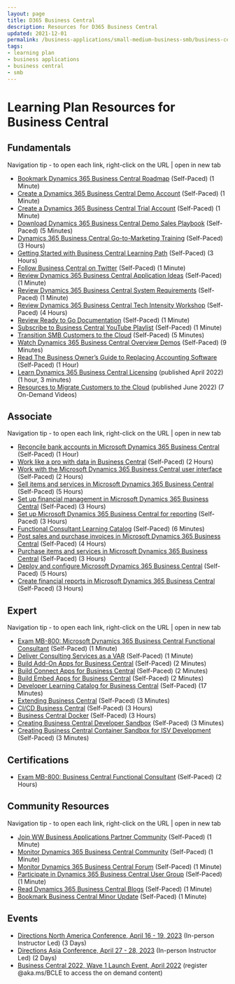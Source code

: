 ```yaml
---
layout: page
title: D365 Business Central
description: Resources for D365 Business Central
updated: 2021-12-01
permalink: /business-applications/small-medium-business-smb/business-central
tags: 
- learning plan
- business applications
- business central
- smb
---
```


# Learning Plan Resources for Business Central

## Fundamentals 

Navigation tip - to open each link, right-click on the URL | open in new tab
* [Bookmark Dynamics 365 Business Central Roadmap](https://dynamics.microsoft.com/en-us/roadmap/business-central/) (Self-Paced) (1 Minute)
* [Create a Dynamics 365 Business Central Demo Account](https://cdx.transform.microsoft.com/my-tenants) (Self-Paced) (1 Minute)
* [Create a Dynamics 365 Business Central Trial Account](https://trials.dynamics.com/Dynamics365/Signup/BusinessCentral) (Self-Paced) (1 Minute)
* [Download Dynamics 365 Business Central Demo Sales Playbook](https://aka.ms/bizcentral/salestools) (Self-Paced) (5 Minutes)
* [Dynamics 365 Business Central Go-to-Marketing Training](https://partner.microsoft.com/en-us/training/assets/collection/dynamics-365-business-central-go-to-market-training-18652#/) (Self-Paced) (3 Hours)
* [Getting Started with Business Central Learning Path](https://docs.microsoft.com/en-us/learn/paths/get-started-dynamics-365-business-central/) (Self-Paced) (3 Hours)
* [Follow Business Central on Twitter](https://twitter.com/MSDYN365BC) (Self-Paced) (1 Minute)
* [Review Dynamics 365 Business Central Application Ideas](https://experience.dynamics.com/ideas/categories/?forum=e288ef32-82ed-e611-8101-5065f38b21f1&forumName=Dynamics%20365%20Business%20Central) (Self-Paced) (1 Minute)
* [Review Dynamics 365 Business Central System Requirements](https://docs.microsoft.com/en-us/dynamics365/business-central/dev-itpro/deployment/system-requirement-business-central) (Self-Paced) (1 Minute)
* [Review Dynamics 365 Business Central Tech Intensity Workshop](https://aka.ms/bizcentral/workshop) (Self-Paced) (4 Hours)
* [Review Ready to Go Documentation](https://aka.ms/readytogo) (Self-Paced) (1 Minute)
* [Subscribe to Business Central YouTube Playlist](https://www.youtube.com/playlist?list=PLcakwueIHoT-wVFPKUtmxlqcG1kJ0oqq4) (Self-Paced) (1 Minute)
* [Transition SMB Customers to the Cloud](https://partner.microsoft.com/en-us/marketing/business-applications-smb?wt.mc_id=AID2420183_EML_6301784#tab-content-1) (Self-Paced) (5 Minutes)
* [Watch Dynamics 365 Business Central Overview Demos](https://dynamics.microsoft.com/en-us/business-central/demo/) (Self-Paced) (9 Minutes)
* [Read The Business Owner’s Guide to Replacing Accounting Software](https://info.microsoft.com/dynamics365-replacing-acct-software.html) (Self-Paced) (1 Hour)
* [Learn Dynamics 365 Business Central Licensing](bit.ly/3jiu48Y) (published April 2022) (1 hour, 3 minutes)
* [Resources to Migrate Customers to the Cloud](https://msuspartners.eventbuilder.com/SMBMigrationEventsRecordings?source=Insideremail0517&wt.mc_id=AID3034966_EML_8001467) (published June 2022) (7 On-Demand Videos)

## Associate

Navigation tip - to open each link, right-click on the URL | open in new tab
* [Reconcile bank accounts in Microsoft Dynamics 365 Business Central](https://docs.microsoft.com/en-us/learn/paths/reconcile-bank-accounts-dynamics-365-business-central/) (Self-Paced) (1 Hour)
* [Work like a pro with data in Business Central](https://docs.microsoft.com/en-us/learn/paths/work-pro-data-dynamics-365-business-central/) (Self-Paced) (2 Hours)
* [Work with the Microsoft Dynamics 365 Business Central user interface](https://docs.microsoft.com/en-us/learn/paths/work-with-user-interface-dynamics-365-business-central/) (Self-Paced) (2 Hours)
* [Sell items and services in Microsoft Dynamics 365 Business Central](https://docs.microsoft.com/en-us/learn/paths/sell-items-services-dynamics-365-business-central/) (Self-Paced) (5 Hours)
* [Set up financial management in Microsoft Dynamics 365 Business Central](https://docs.microsoft.com/en-us/learn/paths/set-up-financial-management-dynamics-365-business-central/) (Self-Paced) (3 Hours)
* [Set up Microsoft Dynamics 365 Business Central for reporting](https://docs.microsoft.com/en-us/learn/paths/setup-reporting-dynamics-365-business-central/) (Self-Paced) (3 Hours)
* [Functional Consultant Learning Catalog](https://docs.microsoft.com/en-us/dynamics365/business-central/readiness/readiness-learning-functional-consultants) (Self-Paced) (6 Minutes)
* [Post sales and purchase invoices in Microsoft Dynamics 365 Business Central](https://docs.microsoft.com/en-us/learn/paths/post-sales-purchase-invoices-dynamics-365-business-central/) (Self-Paced) (4 Hours)
* [Purchase items and services in Microsoft Dynamics 365 Business Central](https://docs.microsoft.com/en-us/learn/paths/purchase-items-services-dynamics-365-business-central/) (Self-Paced) (3 Hours)
* [Deploy and configure Microsoft Dynamics 365 Business Central](https://docs.microsoft.com/en-us/learn/paths/deploy-configure-dynamics-365-business-central/) (Self-Paced) (5 Hours)
* [Create financial reports in Microsoft Dynamics 365 Business Central](https://docs.microsoft.com/en-us/learn/paths/create-financial-reports-dynamics-365-business-central/) (Self-Paced) (3 Hours)

## Expert

Navigation tip - to open each link, right-click on the URL | open in new tab
* [Exam MB-800: Microsoft Dynamics 365 Business Central Functional Consultant](https://docs.microsoft.com/en-us/learn/certifications/exams/mb-800) (Self-Paced) (1 Minute)
* [Deliver Consulting Services as a VAR](https://appsource.microsoft.com/en-us/marketplace/consulting-services?country=US&page=1&product=dynamics-365%3Bdynamics-365-business-central) (Self-Paced) (1 Minute)
* [Build Add-On Apps for Business Central](https://docs.microsoft.com/en-us/dynamics365/business-central/dev-itpro/developer/readiness/readiness-add-on-apps) (Self-Paced) (2 Minutes)
* [Build Connect Apps for Business Central](https://docs.microsoft.com/en-us/dynamics365/business-central/dev-itpro/developer/readiness/readiness-connect-apps) (Self-Paced) (2 Minutes)
* [Build Embed Apps for Business Central](https://docs.microsoft.com/en-us/dynamics365/business-central/dev-itpro/developer/readiness/readiness-embed-apps) (Self-Paced) (2 Minutes)
* [Developer Learning Catalog for Business Central](https://docs.microsoft.com/en-us/dynamics365/business-central/readiness/readiness-learning-developers) (Self-Paced) (17 Minutes)
* [Extending Business Central](https://docs.microsoft.com/en-us/dynamics365/business-central/about-develop-extensions) (Self-Paced) (3 Minutes)
* [CI/CD Business Central](https://freddysblog.com/category/ci-cd/) (Self-Paced) (3 Hours)
* [Business Central Docker](https://freddysblog.com/category/docker/) (Self-Paced) (3 Hours)
* [Creating Business Central Developer Sandbox](https://docs.microsoft.com/en-us/dynamics365/business-central/dev-itpro/developer/devenv-sandbox-overview) (Self-Paced) (3 Minutes)
* [Creating Business Central Container Sandbox for ISV Development](https://docs.microsoft.com/en-us/dynamics365/business-central/dev-itpro/developer/devenv-get-started-container-sandbox) (Self-Paced) (3 Minutes)

## Certifications

* [Exam MB-800: Business Central Functional Consultant](https://docs.microsoft.com/en-us/learn/certifications/exams/mb-800) (Self-Paced) (2 Hours)

## Community Resources 

Navigation tip - to open each link, right-click on the URL | open in new tab
* [Join WW Business Applications Partner Community](https://www.microsoftpartnercommunity.com/t5/Business-Applications/ct-p/BizApps) (Self-Paced) (1 Minute)
* [Monitor Dynamics 365 Business Central Community](https://community.dynamics.com/business) (Self-Paced) (1 Minute)
* [Monitor Dynamics 365 Business Central Forum](https://community.dynamics.com/business/f/dynamics-365-business-central-forum) (Self-Paced) (1 Minute)
* [Participate in Dynamics 365 Business Central User Group](https://www.navug.com/home) (Self-Paced) (1 Minute)
* [Read Dynamics 365 Business Central Blogs](https://community.dynamics.com/business/b) (Self-Paced) (1 Minute)
* [Bookmark Business Central Minor Update](https://aka.ms/bclastminorupdate) (Self-Paced) (1 Minute)

## Events

* [Directions North America Conference, April 16 - 19, 2023](https://www.eventsquid.com/event.cfm?event_id=14536) (In-person Instructor Led) (3 Days)
* [Directions Asia Conference, April 27 - 28, 2023](https://directions4partners.com/events/directions-asia-2023/?msclkid=45bcb92cc24611eca8cd3226d570532e) (In-person Instructor Led) (2 Days)
* [Business Central 2022, Wave 1 Launch Event, April 2022](https://forms.office.com/Pages/ResponsePage.aspx?id=v4j5cvGGr0GRqy180BHbR1SDYAizjlFJu-dzlrJ1DatUQ0xHUDBOM09HUThJNlBQSElEUFJUTTJVVC4u&wdLOR=c7DA8EB7B-A2D3-4F08-AE40-7AA6CF926345) (register @aka.ms/BCLE to access the on demand content)
